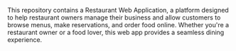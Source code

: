 This repository contains a Restaurant Web Application, a platform designed to help restaurant owners manage their business and allow customers to browse menus, make reservations, and order food online. Whether you're a restaurant owner or a food lover, this web app provides a seamless dining experience.
